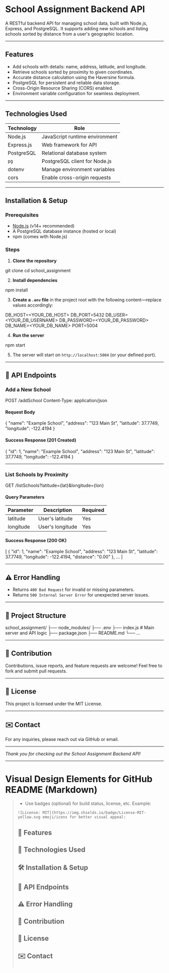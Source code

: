 # School Assignment Backend API

A RESTful backend API for managing school data, built with Node.js, Express, and PostgreSQL. It supports adding new schools and listing schools sorted by distance from a user's geographic location.

---

##  Features

- Add schools with details: name, address, latitude, and longitude.
- Retrieve schools sorted by proximity to given coordinates.
- Accurate distance calculation using the Haversine formula.
- PostgreSQL for persistent and reliable data storage.
- Cross-Origin Resource Sharing (CORS) enabled.
- Environment variable configuration for seamless deployment.

---

##  Technologies Used

| Technology  | Role                          |
|-------------|-------------------------------|
| Node.js     | JavaScript runtime environment|
| Express.js  | Web framework for API          |
| PostgreSQL  | Relational database system     |
| `pg`        | PostgreSQL client for Node.js  |
| dotenv      | Manage environment variables   |
| cors        | Enable cross-origin requests   |

---

##  Installation & Setup

### Prerequisites

- [Node.js](https://nodejs.org/en/) (v14+ recommended)
- A PostgreSQL database instance (hosted or local)
- npm (comes with Node.js)

### Steps

1. **Clone the repository**

git clone <repository-url>
cd school_assignment

2. **Install dependencies**

npm install

3. **Create a `.env` file** in the project root with the following content—replace values accordingly:

DB_HOST=<YOUR_DB_HOST>
DB_PORT=5432
DB_USER=<YOUR_DB_USERNAME>
DB_PASSWORD=<YOUR_DB_PASSWORD>
DB_NAME=<YOUR_DB_NAME>
PORT=5004

4. **Run the server**

npm start

5. The server will start on `http://localhost:5004` (or your defined port).

---

## 📡 API Endpoints

### Add a New School

POST /addSchool
Content-Type: application/json

#### Request Body

{
"name": "Example School",
"address": "123 Main St",
"latitude": 37.7749,
"longitude": -122.4194
}

#### Success Response (201 Created)

{
"id": 1,
"name": "Example School",
"address": "123 Main St",
"latitude": 37.7749,
"longitude": -122.4194
}

---

### List Schools by Proximity

GET /listSchools?latitude={lat}&longitude={lon}

#### Query Parameters

| Parameter  | Description          | Required |
|------------|----------------------|----------|
| latitude   | User's latitude      | Yes      |
| longitude  | User's longitude     | Yes      |

#### Success Response (200 OK)

[
{
"id": 1,
"name": "Example School",
"address": "123 Main St",
"latitude": 37.7749,
"longitude": -122.4194,
"distance": "0.00"
},
...
]

---

## ⚠️ Error Handling

- Returns `400 Bad Request` for invalid or missing parameters.
- Returns `500 Internal Server Error` for unexpected server issues.

---

## 🎨 Project Structure

school_assignment/
├── node_modules/
├── .env
├── index.js # Main server and API logic
├── package.json
├── README.md
└── ...

---

## 🤝 Contribution

Contributions, issue reports, and feature requests are welcome! Feel free to fork and submit pull requests.

---

## 📄 License

This project is licensed under the MIT License.

---

## ✉️ Contact

For any inquiries, please reach out via GitHub or email.

---

*Thank you for checking out the School Assignment Backend API!*

---

# Visual Design Elements for GitHub README (Markdown)

> - Use badges (optional) for build status, license, etc. Example:
> 
> ```
> ![License: MIT](https://img.shields.io/badge/License-MIT-yellow.svg emoji/icons for better visual appeal:
> 
> ```
> ## 🚀 Features
> ## 🔧 Technologies Used
> ## 🛠️ Installation & Setup
> ## 📡 API Endpoints
> ## ⚠️ Error Handling
> ## 🤝 Contribution
> ## 📄 License
> ## ✉️ Contact
> ```
>


